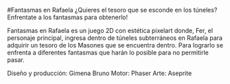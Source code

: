 #Fantasmas en Rafaela
¿Quieres el tesoro que se esconde en los túneles? Enfrentate a los fantasmas para obtenerlo!  

Fantasmas en Rafaela es un juego 2D con estética pixelart donde, Fer, el personaje principal, ingresa dentro de túneles subterráneos en Rafaela para adquirir un tesoro de los Masones que se encuentra dentro. 
Para lograrlo se enfrenta a diferentes fantasmas que harán lo posible para no permitirle pasar.

Diseño y producción: Gimena Bruno
Motor: Phaser
Arte: Aseprite



